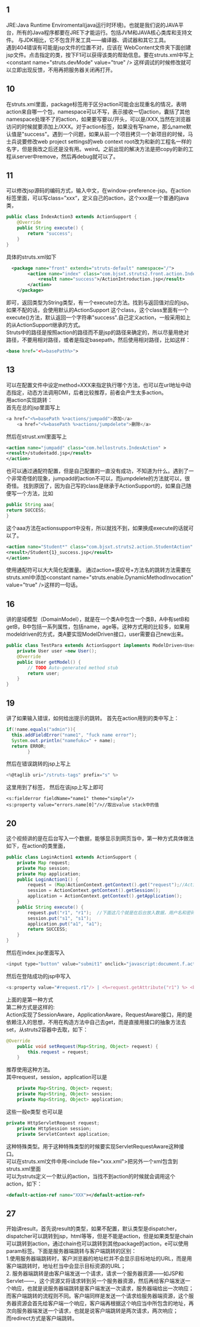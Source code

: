 1
--
JRE:Java  Runtime  Enviromental(java运行时环境)。也就是我们说的JAVA平台，所有的Java程序都要在JRE下才能运行。包括JVM和JAVA核心类库和支持文件。
与JDK相比，它不包含开发工具——编译器、调试器和其它工具。<br>
遇到404错误有可能是jsp文件的位置不对，应该在 WebContent文件夹下面创建jsp文件。点击指定的类，按下F1可以获得该类的帮助信息。要在struts.xml中写上\<constant name="struts.devMode" value="true" /> 这样调试的时候修改就可以立即出现反馈，不用再把服务器关闭再打开。

10
--
在struts.xml里面，package标签用于区分action可能会出现重名的情况，表明action来自哪一个包，namespace可以不写，表示接收一切action，囊括了其他namespace处理不了的action，如果要写要以/开头，可以是/XXX,当然在浏览器访问的时候就要添加上/XXX。对于action标签，如果没有写name，那么name默认值是"success"。遇到一个问题，如果从前一个项目拷贝一个新项目的时候，马士兵说要修改web project settings的web context root改为和新的工程名一样的名字，但是我改之后还是没有用。weird。之前出现的解决方法是把copy的新的工程从server中remove，然后再debug就可以了。

11
--
可以修改jsp源码的编码方式，输入中文，在window-preference-jsp。在action标签里面，可以写class=”xxx“，定义自己的action，这个xxx是一个普通的java类，
```java
public class IndexAction3 extends ActionSupport {
	@Override
	public String execute() {
		return "success";
	}
}
```
具体的struts.xml如下
```xml
  <package name="front" extends="struts-default" namespace="/">
        <action name="index" class="com.bjsxt.struts2.front.action.IndexAction1">
            <result name="success">/ActionIntroduction.jsp</result>
        </action>
    </package>
```
即可，返回类型为String类型，有一个execute()方法。找到与返回值对应的jsp。如果不配的话，会使用默认的ActionSupport 这个class，这个class里面有一个execute()方法，默认返回一个字符串"success".自己定义action，一般采用如上的从ActionSupport继承的方式。<br>
Struts中的路径是按照action的路径而不是jsp的路径来确定的，所以尽量用绝对路径，不要用相对路径，或者是指定basepath，然后使用相对路径，比如这样：
```xml
<base href="<%=basePath%>">
```
13
--
可以在配置文件中设定method=XXX来指定执行哪个方法，也可以在url地址中动态指定，动态方法调用DMI，后者比较推荐，前者会产生太多action。<br>
用action实现跳转：<br>
首先在总的jsp里面写上
```javascript
<a href="<%=basePath %>actions/jumpadd">添加</a>
    <a href="<%=basePath %>actions/jumpdelete">删除</a>
```
然后在strust.xml里面写上
```xml
<action name="jumpadd" class="com.hellostruts.IndexAction" >
<result>/studentadd.jsp</result>
</action>
```
也可以通过通配符配置，但是自己配置的一直没有成功，不知道为什么。遇到了一个非常奇怪的现象，jumpadd的action不可以，而jumpdelete的方法就可以，很奇怪。
找到原因了，因为自己写的class是继承于ActionSupport的，如果自己随便写一个方法，比如
```java
public String aaa{
return SUCCESS;
}
```
这个aaa方法在actionsupport中没有，所以就找不到，如果换成execute的话就可以了。
```xml
<action name="Student*" class="com.bjsxt.struts2.action.StudentAction" method="{1}">
<result>/Student{1}_success.jsp</result>
</action>
```
使用通配符可以大大简化配置量。
通过action+感叹号+方法名的跳转方法需要在struts.xml中添加\<constant name="struts.enable.DynamicMethodInvocation" value="true" />这样的一句话。

16
--
讲的是域模型（DomainModel），就是在一个类A中包含一个类B，A中有setB和getB，B中包括一系列属性，包括name，age等。这种方式用的比较多，如果用modeldriven的方式，类A要实现ModelDriven接口，user需要自己new出来。
```java
public class TestPara extends ActionSupport implements ModelDriven<User>{
	private User user =new User();
	@Override
	public User getModel() {
		// TODO Auto-generated method stub
		return user;
	}
}
```
19
--
讲了如果输入错误，如何给出提示的跳转。
首先在action用到的类中写上：
```java
if(!name.equals("admin")){
  this.addFieldError("name1", "fuck name error");
  System.out.println("namefukc=" + name);
  return ERROR;
		}
```
然后在错误跳转的jsp上写上
```javascript
<%@taglib uri="/struts-tags" prefix="s" %>
```
这里用到了标签，
然后在该jsp上写上即可
```
<s:fielderror fieldName="name1" theme="simple"/>
<s:property value="errors.name[0]"/>//取出value stack中的值
```
20
--
这个视频讲的是在后台写入一个数据，能够显示到网页当中，第一种方式具体做法如下，在action的类里面，
```java
public class LoginAction1 extends ActionSupport {
	private Map request;
	private Map session;
	private Map application;
	public LoginAction1() {
		request = (Map)ActionContext.getContext().get("request");//ActionContext是threadlocal的一个对象，这种方式在构造方法中得到的
		session = ActionContext.getContext().getSession();
		application = ActionContext.getContext().getApplication();
	}
	public String execute() {
		request.put("r1", "r1");  //下面这几个就是在后台放入数据，用户名和密码分别为r1，r1
		session.put("s1", "s1");
		application.put("a1", "a1");
		return SUCCESS; 
	}
}
```
然后在index.jsp里面写入
```javascript
<input type="button" value="submit1" onclick="javascript:document.f.action='login/login1';document.f.submit();" />
```
然后在登陆成功的jsp中写入
```javascript
<s:property value="#request.r1"/> | <%=request.getAttribute("r1") %> <br />//这句话中|是或者的关系，表示用#key还是用getAttribute都可以
```
上面的是第一种方式<br>
第二种方式是这样的:<br>
Action实现了SessionAware，ApplicationAware，RequestAware接口，用的是依赖注入的思想，不用在构造方法中自己去get，而是直接用接口的抽象方法去set，从struts2容器中去取，如下：
```java
@Override
	public void setRequest(Map<String, Object> request) {
		this.request = request;
	}
```
推荐使用这种方法。<br>
其中request，session，application可以是
```java
	private Map<String, Object> request;
	private Map<String, Object> session;
	private Map<String, Object> application;
```
这些一般e类型
也可以是
```java
private HttpServletRequest request;
	private HttpSession session;
	private ServletContext application;
```
这种特殊类型。用于这种特殊类型的时候要实现ServletRequestAware这种接口。<br>
可以在struts.xml文件中用\<include file="xxx.xml">把另外一个xml包含到struts.xml里面<br>
可以为struts定义一个默认的action，当找不到action的时候就会调用这个action，如下：
```xml
<default-action-ref name="XXX"></default-action-ref>
```

27
--
开始讲result，首先说result的类型，如果不配置，默认类型是dispatcher，dispatcher可以跳转到jsp，html等等，但是不能是action，但是如果类型是chain可以跳转到action，通过chain也可以跳转到其他package的action，e可以使用param标签。下面是服务器端跳转与客户端跳转的区别：<br>
1.使用服务器端跳转时，客户浏览器的地址栏并不会显示目标地址的URL，而是用客户端跳转时，地址栏当中会显示目标资源的URL；<br>
2. 服务器端跳转是由客户端发送一个请求，请求一个服务器资源——如JSP和Servlet——，这个资源又将请求转到另一个服务器资源，然后再给客户端发送一个响应，也就是说服务器端跳转是客户端发送一次请求，服务器端给出一次响应；而客户端跳转的流程则不同。客户端同样是发送一个请求给服务器端资源，这个服务器资源会首先给客户端一个响应，客户端再根据这个响应当中所包含的地址，再次向服务器端发送一个请求，也就是说客户端跳转是两次请求，两次响应；<br>
而redirect方式是客户端跳转。
